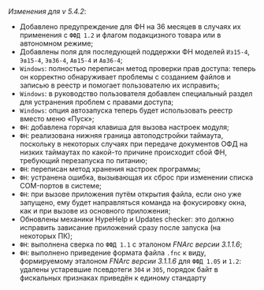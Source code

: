 _Изменения для v 5.4.2_:
- Добавлено предупреждение для ФН на 36 месяцев в случаях их применения с `ФФД 1.2` и флагом подакцизного товара или в автономном режиме;
- Добавлены поля для последующей поддержки ФН моделей `Из15-4`, `Эв15-4`, `Эв36-4`, `Ав15-4` и `Ав36-4`;
- `Windows`: полностью переписан метод проверки прав доступа: теперь он корректно обнаруживает проблемы с созданием файлов и записью в реестр и помогает пользователю их исправить;
- `Windows`: в руководство пользователя добавлен специальный раздел для устранения проблем с правами доступа;
- `Windows`: опция автозапуска теперь будет использовать реестр вместо меню «Пуск»;
- `ФН`: добавлена горячая клавиша для вызова настроек модуля;
- `ФН`: реализована нижняя граница автоподстройки таймаута, поскольку в некоторых случаях при передаче документов ОФД на низких таймаутах по какой-то причине происходит сбой ФН, требующий перезапуска по питанию;
- `ФН`: переписан метод хранения настроек программы;
- `ФН`: устранена ошибка, вызывающая их сброс при изменении списка COM-портов в системе;
- `ФН`: при вызове приложения путём открытия файла, если оно уже запущено, ему будет направляться команда на фокусировку окна, как и при вызове из основного приложения;
- Обновлены механики HypeHelp и Updates checker: это должно исправить зависание приложений сразу после запуска (на некоторых ПК);
- `ФН`: выполнена сверка по `ФФД 1.1` с эталоном *FNArc версии 3.1.1.6*;
- `ФН`: выполнено приведение формата файла `.fnc` к виду, формируемому эталоном *FNArc версии 3.1.1.6* для `ФФД 1.05` и `1.2`: удалены устаревшие псевдотеги `304` и `305`, порядок байт в фискальных признаках приведён к единому стандарту
